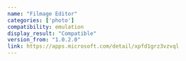 ```yaml
---
name: "Filmage Editor"
categories: ['photo']
compatibility: emulation
display_result: "Compatible"
version_from: "1.0.2.0"
link: https://apps.microsoft.com/detail/xpfd1grz3vzvql
---
```


